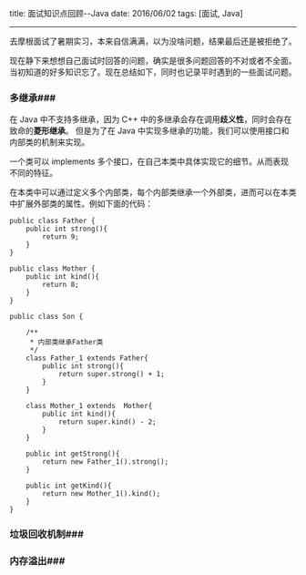title: 面试知识点回顾--Java
date: 2016/06/02
tags: [面试, Java]

------

去摩根面试了暑期实习，本来自信满满，以为没啥问题，结果最后还是被拒绝了。

现在静下来想想自己面试时回答的问题，确实是很多问题回答的不对或者不全面。当初知道的好多知识忘了。现在总结如下，同时也记录平时遇到的一些面试问题。

<!--more-->

### 多继承###
在 Java 中不支持多继承，因为 C++ 中的多继承会存在调用**歧义性**，同时会存在致命的**菱形继承**。
但是为了在 Java 中实现多继承的功能，我们可以使用接口和内部类的机制来实现。

一个类可以 implements 多个接口，在自己本类中具体实现它的细节。从而表现不同的特征。

在本类中可以通过定义多个内部类，每个内部类继承一个外部类，进而可以在本类中扩展外部类的属性。例如下面的代码：

```
public class Father {
    public int strong(){
        return 9;
    }
}

public class Mother {
    public int kind(){
        return 8;
    }
}

public class Son {
    
    /**
     * 内部类继承Father类
     */
    class Father_1 extends Father{
        public int strong(){
            return super.strong() + 1;
        }
    }
    
    class Mother_1 extends  Mother{
        public int kind(){
            return super.kind() - 2;
        }
    }
    
    public int getStrong(){
        return new Father_1().strong();
    }
    
    public int getKind(){
        return new Mother_1().kind();
    }
}
```


### 垃圾回收机制###
### 内存溢出###


